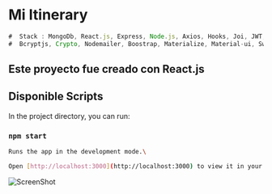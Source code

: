 # Mi Itinerary

```javascript
#  Stack : MongoDb, React.js, Express, Node.js, Axios, Hooks, Joi, JWT, Login Facebook y Google,
#  Bcryptjs, Crypto, Nodemailer, Boostrap, Materialize, Material-ui, Sweetalert2, Pexels
```

## Este proyecto fue creado con React.js 

## Disponible Scripts

In the project directory, you can run:

### `npm start`

```bash 
Runs the app in the development mode.\
```
```bash 
Open [http://localhost:3000](http://localhost:3000) to view it in your browser.
```


![ScreenShot](https://firebasestorage.googleapis.com/v0/b/itinerary-app-react.appspot.com/o/itinerary.jpg?alt=media&token=d2ddc04b-1bcc-425d-9f73-328aa78cb14e)





